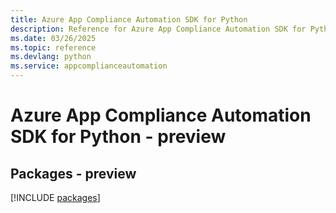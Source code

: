 ```yaml
---
title: Azure App Compliance Automation SDK for Python
description: Reference for Azure App Compliance Automation SDK for Python
ms.date: 03/26/2025
ms.topic: reference
ms.devlang: python
ms.service: appcomplianceautomation
---
```

# Azure App Compliance Automation SDK for Python - preview
## Packages - preview
[!INCLUDE [packages](app-compliance-automation-index.md)]